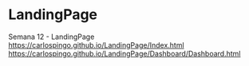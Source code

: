 # LandingPage
Semana 12 - LandingPage
https://carlospingo.github.io/LandingPage/Index.html
https://carlospingo.github.io/LandingPage/Dashboard/Dashboard.html
